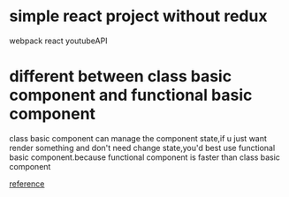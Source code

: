 # simple react project without redux

webpack react youtubeAPI

# different between class basic component and functional basic component

class basic component can manage the component state,if u just want render something and don't need change state,you'd best use functional basic component.because functional component is faster than class basic component

[reference](https://www.andreasreiterer.at/web-development/react-functional-components/)
